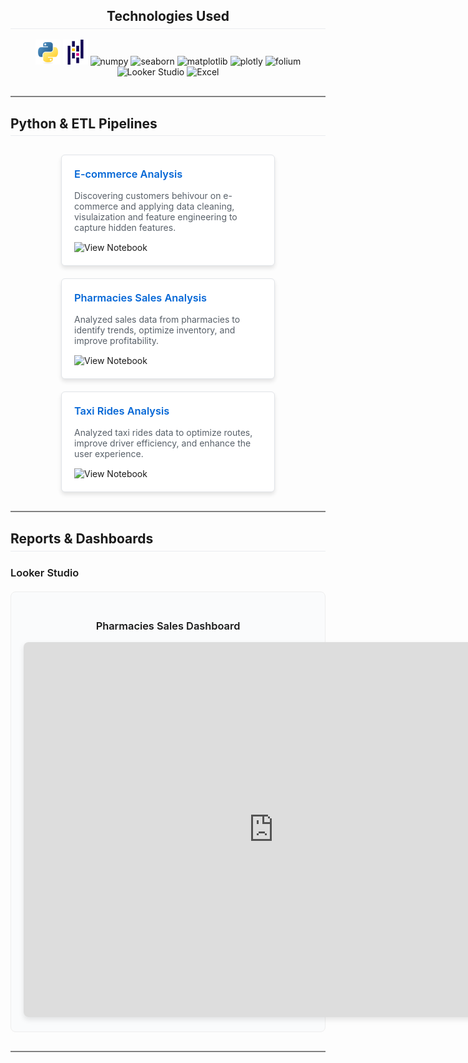 <div align="center">
  <h2>Technologies Used</h2>
  <p>
    <img src="https://raw.githubusercontent.com/devicons/devicon/master/icons/python/python-original.svg" alt="python" width="40" height="40"/>
    <img src="https://raw.githubusercontent.com/devicons/devicon/2ae2a900d2f041da66e950e4d48052658d850630/icons/pandas/pandas-original.svg" alt="pandas" width="40" height="40"/>
    <img src="https://miro.medium.com/v2/resize:fit:1358/1*Zg4Qb9_ehEaUv7aWXbAeWw@2x.jpeg" alt="numpy" width="40" height="40"/>
    <img src="https://seaborn.pydata.org/_images/logo-mark-lightbg.svg" alt="seaborn" width="40" height="40"/>
    <img src="https://encrypted-tbn0.gstatic.com/images?q=tbn:ANd9GcQM1HorGnBjp9URQZH5Mrlbm3ls29QWU3s8fTYnydsmO5i0BAvgVS533WBemBv-Oa0LOqE&usqp=CAU" alt="matplotlib" width="40" height="40"/>
    <img src="https://www.gartner.com/imagesrv/peer-insights/vendors/logos/plotly-technologies.png" alt="plotly" width="40" height="40"/>
    <img src="https://intro-to-code.readthedocs.io/en/latest/_images/folium.png" alt="folium" width="40" height="40"/>
    <img src="https://encrypted-tbn0.gstatic.com/images?q=tbn:ANd9GcQHKTOTo1-cnwo0bLcfp2uCG74nVmn0YirtKR7q1KKM8TT9EIriPe3rTlnF10QotmYyCXE&usqp=CAU" alt="Looker Studio" width="40" height="40"/>
    <img src="https://encrypted-tbn0.gstatic.com/images?q=tbn:ANd9GcSwHqJL1SgBf1tWaSvdAGStvp9kX-SujG5RD9liU3G8gw-ZnPdtA01YAMTmARhTXaed7Uc&usqp=CAU" alt="Excel" width="40" height="40"/>
  </p>
</div>

<hr style="height:2px;border-width:0;color:gray;background-color:gray;margin:30px 0">

## Python & ETL Pipelines

<div class="project-container">
  <div class="project-card">
    <h3>E-commerce Analysis</h3>
    <p>Discovering customers behivour on e-commerce and applying data cleaning, visulaization and feature engineering to capture hidden features.</p>
    <a href="https://github.com/IslamAshraaf/Data-Analytics-Portfolio/blob/main/e-commerce%20Analysis/E-commerce%20Analysis.ipynb">
      <img src="https://img.shields.io/badge/View%20Notebook-blue?style=for-the-badge&logo=jupyter" alt="View Notebook">
    </a>
  </div>
  
  <div class="project-card">
    <h3>Pharmacies Sales Analysis</h3>
    <p>Analyzed sales data from pharmacies to identify trends, optimize inventory, and improve profitability.</p>
    <a href="https://github.com/IslamAshraaf/Data-Analytics-Portfolio/blob/main/Pharmacies%20Sales%20Analysis/Pharmacies%20Sales%20Analysis.ipynb">
      <img src="https://img.shields.io/badge/View%20Notebook-blue?style=for-the-badge&logo=jupyter" alt="View Notebook">
    </a>
  </div>
  
  <div class="project-card">
    <h3>Taxi Rides Analysis</h3>
    <p>Analyzed taxi rides data to optimize routes, improve driver efficiency, and enhance the user experience.</p>
    <a href="https://github.com/IslamAshraaf/Data-Analytics-Portfolio/blob/main/Taxi%20Rides%20Analysis/Taxi%20Rides%20Analysis.ipynb">
      <img src="https://img.shields.io/badge/View%20Notebook-blue?style=for-the-badge&logo=jupyter" alt="View Notebook">
    </a>
  </div>
</div>

<hr style="height:2px;border-width:0;color:gray;background-color:gray;margin:30px 0">

## Reports & Dashboards

### Looker Studio

<div align="center" style="border: 1px solid #eee; border-radius: 8px; padding: 20px; background: #fafbfc; margin: 20px 0;">
  <h3>Pharmacies Sales Dashboard</h3>
  <iframe width="800" height="600" src="https://lookerstudio.google.com/embed/reporting/97592d4a-0c69-4999-a3df-53efa8b65d25/page/0p7qD" frameborder="0" style="border:0; border-radius: 8px; box-shadow: 0 4px 8px rgba(0,0,0,0.1);"></iframe>
</div>

<hr style="height:2px;border-width:0;color:gray;background-color:gray;margin:30px 0">


<!-- Add Power BI dashboard here in similar style -->

<style>
  .project-container {
    display: flex;
    flex-wrap: wrap;
    gap: 20px;
    justify-content: center;
    margin: 30px 0;
  }
  
  .project-card {
    border: 1px solid #e1e4e8;
    border-radius: 6px;
    padding: 20px;
    width: 300px;
    background-color: white;
    box-shadow: 0 4px 6px rgba(0,0,0,0.1);
    transition: transform 0.3s, box-shadow 0.3s;
  }
  
  .project-card:hover {
    transform: translateY(-5px);
    box-shadow: 0 10px 20px rgba(0,0,0,0.15);
  }
  
  .project-card h3 {
    margin-top: 0;
    color: #0366d6;
  }
  
  .project-card p {
    color: #586069;
    margin-bottom: 15px;
  }
  
  a {
    text-decoration: none;
  }
  
  h2 {
    border-bottom: 1px solid #eaecef;
    padding-bottom: 0.3em;
  }
  
  h3 {
    margin-top: 24px;
    margin-bottom: 16px;
    font-weight: 600;
  }
</style>
